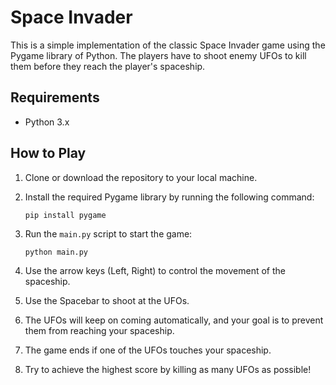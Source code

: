 # Space Invader

This is a simple implementation of the classic Space Invader game using the Pygame library of Python. The players have to shoot enemy UFOs to kill them before they reach the player's spaceship.

## Requirements

- Python 3.x

## How to Play

1. Clone or download the repository to your local machine.

2. Install the required Pygame library by running the following command:
   ```
   pip install pygame
   ```

3. Run the `main.py` script to start the game:
   ```
   python main.py
   ```

4. Use the arrow keys (Left, Right) to control the movement of the spaceship.

5. Use the Spacebar to shoot at the UFOs. 

6. The UFOs will keep on coming automatically, and your goal is to prevent them from reaching your spaceship.

7. The game ends if one of the UFOs touches your spaceship.

8. Try to achieve the highest score by killing as many UFOs as possible!
